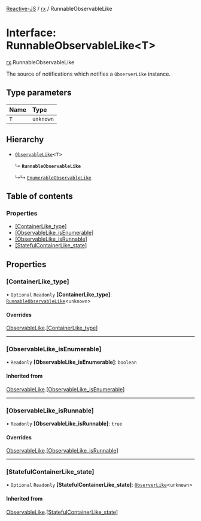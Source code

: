 [Reactive-JS](../README.md) / [rx](../modules/rx.md) / RunnableObservableLike

# Interface: RunnableObservableLike<T\>

[rx](../modules/rx.md).RunnableObservableLike

The source of notifications which notifies a `ObserverLike` instance.

## Type parameters

| Name | Type |
| :------ | :------ |
| `T` | `unknown` |

## Hierarchy

- [`ObservableLike`](rx.ObservableLike.md)<`T`\>

  ↳ **`RunnableObservableLike`**

  ↳↳ [`EnumerableObservableLike`](rx.EnumerableObservableLike.md)

## Table of contents

### Properties

- [[ContainerLike\_type]](rx.RunnableObservableLike.md#[containerlike_type])
- [[ObservableLike\_isEnumerable]](rx.RunnableObservableLike.md#[observablelike_isenumerable])
- [[ObservableLike\_isRunnable]](rx.RunnableObservableLike.md#[observablelike_isrunnable])
- [[StatefulContainerLike\_state]](rx.RunnableObservableLike.md#[statefulcontainerlike_state])

## Properties

### [ContainerLike\_type]

• `Optional` `Readonly` **[ContainerLike\_type]**: [`RunnableObservableLike`](rx.RunnableObservableLike.md)<`unknown`\>

#### Overrides

[ObservableLike](rx.ObservableLike.md).[[ContainerLike_type]](rx.ObservableLike.md#[containerlike_type])

___

### [ObservableLike\_isEnumerable]

• `Readonly` **[ObservableLike\_isEnumerable]**: `boolean`

#### Inherited from

[ObservableLike](rx.ObservableLike.md).[[ObservableLike_isEnumerable]](rx.ObservableLike.md#[observablelike_isenumerable])

___

### [ObservableLike\_isRunnable]

• `Readonly` **[ObservableLike\_isRunnable]**: ``true``

#### Overrides

[ObservableLike](rx.ObservableLike.md).[[ObservableLike_isRunnable]](rx.ObservableLike.md#[observablelike_isrunnable])

___

### [StatefulContainerLike\_state]

• `Optional` `Readonly` **[StatefulContainerLike\_state]**: [`ObserverLike`](rx.ObserverLike.md)<`unknown`\>

#### Inherited from

[ObservableLike](rx.ObservableLike.md).[[StatefulContainerLike_state]](rx.ObservableLike.md#[statefulcontainerlike_state])
